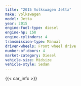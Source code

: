 ```yaml
---
title: "2015 Volkswagen Jetta"
make: Volkswagen
model: Jetta
year: 2015
engine-fuel-type: diesel
engine-hp: 150
engine-cylinders: 4
transmission-type: Manual
driven-wheels: Front wheel drive
number-of-doors: 4
market-category: Diesel
vehicle-size: Midsize
vehicle-style: Sedan
---
```


{{< car_info >}}
